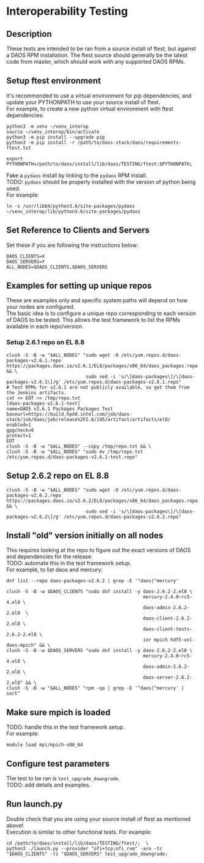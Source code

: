 # Interoperability Testing
## Description
These tests are intended to be ran from a source install of ftest, but against a DAOS RPM installation. The ftest source should generally be the latest code from master, which should work with any supported DAOS RPMs.

## Setup ftest environment
It's recommended to use a virtual environment for pip dependencies, and update your PYTHONPATH to use your source install of ftest.  
For example, to create a new python virtual environment with ftest dependencies:
```
python3 -m venv ~/venv_interop
source ~/venv_interop/bin/activate
python3 -m pip install --upgrade pip
python3 -m pip install -r /path/to/daos-stack/daos/requirements-ftest.txt

export PYTHONPATH=/path/to/daos/install/lib/daos/TESTING/ftest:$PYTHONPATH;
```
Fake a `pydaos` install by linking to the `pydaos` RPM install.  
TODO: `pydaos` should be properly installed with the version of python being used.  
For example:
```
ln -s /usr/lib64/python3.6/site-packages/pydaos ~/venv_interop/lib/python3.6/site-packages/pydaos
```

## Set Reference to Clients and Servers
Set these if you are following the instructions below:
```
DAOS_CLIENTS=X
DAOS_SERVERS=Y
ALL_NODES=$DAOS_CLIENTS,$DAOS_SERVERS
```

## Examples for setting up unique repos
These are examples only and specific system paths will depend on how your nodes are configured.  
The basic idea is to configure a unique repo corresponding to each version of DAOS to be tested. This allows the test framework to list the RPMs available in each repo/version.
### Setup 2.6.1 repo on EL 8.8
```
clush -S -B -w "$ALL_NODES" "sudo wget -O /etc/yum.repos.d/daos-packages-v2.6.1.repo https://packages.daos.io/v2.6.1/EL8/packages/x86_64/daos_packages.repo && \
                             sudo sed -i 's/\[daos-packages\]/\[daos-packages-v2.6.1\]/g' /etc/yum.repos.d/daos-packages-v2.6.1.repo"
# Test RPMs for v2.6.1 are not publicly available, so get them from the Jenkins artifacts.
cat << EOT >> /tmp/repo.txt
[daos-packages-v2.6.1-test]
name=DAOS v2.6.1 Packages Packages Test
baseurl=https://build.hpdd.intel.com/job/daos-stack/job/daos/job/release%2F2.6/195/artifact/artifacts/el8/
enabled=1
gpgcheck=0
protect=1
EOT
clush -S -B -w "$ALL_NODES" --copy /tmp/repo.txt && \
clush -S -B -w "$ALL_NODES" "sudo mv /tmp/repo.txt /etc/yum.repos.d/daos-packages-v2.6.1-test.repo"
```
## Setup 2.6.2 repo on EL 8.8
```
clush -S -B -w "$ALL_NODES" "sudo wget -O /etc/yum.repos.d/daos-packages-v2.6.2.repo https://packages.daos.io/v2.6.2/EL8/packages/x86_64/daos_packages.repo && \
                             sudo sed -i 's/\[daos-packages\]/\[daos-packages-v2.6.2\]/g' /etc/yum.repos.d/daos-packages-v2.6.2.repo"
```

## Install "old" version initially on all nodes
This requires looking at the repo to figure out the exact versions of DAOS and dependencies for the release.  
TODO: automate this in the test framework setup.  
For example, to list daos and mercury:
```
dnf list --repo daos-packages-v2.6.2 | grep -E '^daos|^mercury'
```
```
clush -S -B -w $DAOS_CLIENTS "sudo dnf install -y daos-2.6.2-2.el8 \
                                                  mercury-2.4.0~rc5-4.el8 \
                                                  daos-admin-2.6.2-2.el8  \
                                                  daos-client-2.6.2-2.el8 \
                                                  daos-client-tests-2.6.2-2.el8 \
                                                  ior mpich hdf5-vol-daos-mpich" && \
clush -S -B -w $DAOS_SERVERS "sudo dnf install -y daos-2.6.2-2.el8 \
                                                  mercury-2.4.0~rc5-4.el8 \
                                                  daos-admin-2.6.2-2.el8 \
                                                  daos-server-2.6.2-2.el8" && \
clush -S -B -w "$ALL_NODES" "rpm -qa | grep -E '^daos|^mercury' | sort"
```

## Make sure mpich is loaded
TODO: handle this in the test framework setup.  
For example:
```
module load mpi/mpich-x86_64
```

## Configure test parameters
The test to be ran is `test_upgrade_downgrade`.  
TODO: add details and examples.

## Run launch.py
Double check that you are using your source install of ftest as mentioned above!  
Execution is similar to other functional tests. For example:
```
cd /path/to/daos/install/lib/daos/TESTING/ftest/;  \
python3 ./launch.py --provider "ofi+tcp;ofi_rxm" -aro -tc "$DAOS_CLIENTS" -ts "$DAOS_SERVERS" test_upgrade_downgrade;
```
